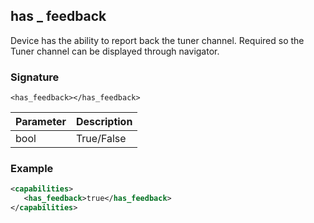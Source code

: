 ## has \_  feedback

Device has the ability to report back the tuner channel. Required so the Tuner channel can be displayed through navigator.


### Signature

`<has_feedback></has_feedback>`


| Parameter | Description |
| --- | --- |
| bool | True/False |


### Example

```xml
<capabilities>
   <has_feedback>true</has_feedback>
</capabilities>
```
